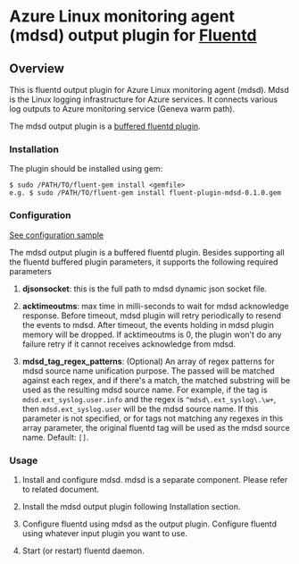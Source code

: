 # Azure Linux monitoring agent (mdsd) output plugin for [Fluentd](http://fluentd.org)

## Overview

This is fluentd output plugin for Azure Linux monitoring agent (mdsd).  Mdsd is the Linux logging infrastructure for Azure services. It connects various log outputs to Azure monitoring service (Geneva warm path).

The mdsd output plugin is a [buffered fluentd plugin](http://docs.fluentd.org/articles/buffer-plugin-overview).

### Installation

The plugin should be installed using gem:

    $ sudo /PATH/TO/fluent-gem install <gemfile>
    e.g. $ sudo /PATH/TO/fluent-gem install fluent-plugin-mdsd-0.1.0.gem

### Configuration

<a href="src/fluent-plugin-mdsd/out_mdsd_sample.conf">See configuration sample</a>

The mdsd output plugin is a buffered fluentd plugin. Besides supporting all the fluentd buffered plugin parameters, it supports the following required parameters

  1) **djsonsocket**: this is the full path to mdsd dynamic json socket file.

  2) **acktimeoutms**: max time in milli-seconds to wait for mdsd acknowledge response. Before timeout, mdsd plugin will retry periodically to resend the events to mdsd. After timeout, the events holding in mdsd plugin memory will be dropped. If acktimeoutms is 0, the plugin won't do any failure retry if it cannot receives acknowledge from mdsd.

  3) **mdsd_tag_regex_patterns**: (Optional) An array of regex patterns for mdsd source name
unification purpose. The passed will be matched against each regex, and if there's a match,
the matched substring will be used as the resulting mdsd source name. For example, if the tag
is `mdsd.ext_syslog.user.info` and the regex is `^mdsd\.ext_syslog\.\w+`, then `mdsd.ext_syslog.user`
will be the mdsd source name.
If this parameter is not specified, or for tags not matching any regexes in this array parameter,
the original fluentd tag will be used as the mdsd source name. Default: `[]`.

### Usage

1) Install and configure mdsd. mdsd is a separate component. Please refer to related document.

2) Install the mdsd output plugin following Installation section.

3) Configure fluentd using mdsd as the output plugin. Configure fluentd using whatever input plugin you want to use.

4) Start (or restart) fluentd daemon.

